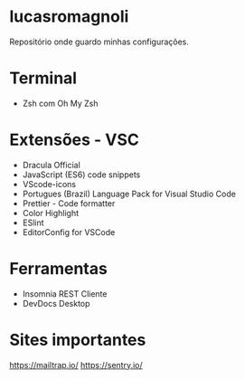 # lucasromagnoli

Repositório onde guardo minhas configurações.

# Terminal
- Zsh com Oh My Zsh

# Extensões - VSC

- Dracula Official
- JavaScript (ES6) code snippets
- VScode-icons
- Portugues (Brazil) Language Pack for Visual Studio Code
- Prettier - Code formatter
- Color Highlight
- ESlint
- EditorConfig for VSCode

# Ferramentas

- Insomnia REST Cliente
- DevDocs Desktop

# Sites importantes
https://mailtrap.io/
https://sentry.io/
